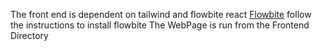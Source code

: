 The front end is dependent on tailwind and flowbite react
[Flowbite](https://flowbite.com/react/docs/introduction)
follow the instructions to install flowbite
The WebPage is run from the Frontend Directory
```